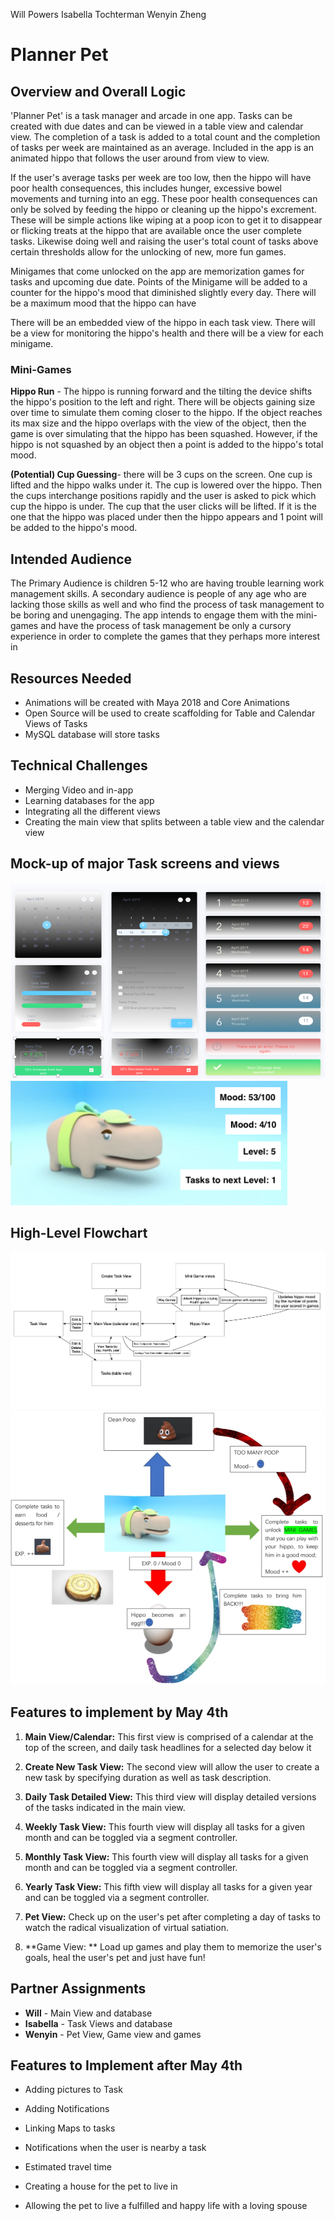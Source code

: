 Will Powers
Isabella Tochterman
Wenyin Zheng

# Planner Pet

## Overview and Overall Logic

'Planner Pet' is a task manager and arcade in one app. Tasks can be created with due dates and can be viewed in a table view and calendar view. The completion of a task is added to a total count and the completion of tasks per week are maintained as an average. Included in the app is an animated hippo that follows the user around from view to view. 

If the user's average tasks per week are too low, then the hippo will have poor health consequences, this includes hunger, excessive bowel movements and turning into an egg. These poor health consequences can only be solved by feeding the hippo or cleaning up the hippo's excrement. These will be simple actions like wiping at a poop icon to get it to disappear or flicking treats at the hippo that are available once the user complete tasks. Likewise doing well and raising the user's total count of tasks above certain thresholds allow for the unlocking of new, more fun games. 

Minigames that come unlocked on the app are memorization games for tasks and upcoming due date. Points of the Minigame will be added to a counter for the hippo's mood that diminished slightly every day. There will be a maximum mood that the hippo can have

There will be an embedded view of the hippo in each task view. There will be a view for monitoring the hippo's health and there will be a view for each minigame.

### Mini-Games

**Hippo Run** - The hippo is running forward and the tilting the device shifts the hippo's position to the left and right. There will be objects gaining size over time to simulate them coming closer to the hippo. If the object reaches its max size and the hippo overlaps with the view of the object, then the game is over simulating that the hippo has been squashed. However, if the hippo is not squashed by an object then a point is added to the hippo's total mood.

**(Potential) Cup Guessing**- there will be 3 cups on the screen. One cup is lifted and the hippo walks under it. The cup is lowered over the hippo. Then the cups interchange positions rapidly and the user is asked to pick which cup the hippo is under. The cup that the user clicks will be lifted. If it is the one that the hippo was placed under then the hippo appears and 1 point will be added to the hippo's mood.

## Intended Audience

The Primary Audience is children 5-12 who are having trouble learning work management skills. A secondary audience is people of any age who are lacking those skills as well and who find the process of task management to be boring and unengaging. The app intends to engage them with the mini-games and have the process of task management be only a cursory experience in order to complete the games that they perhaps more interest in
	
## Resources Needed
* Animations will be created with Maya 2018 and Core Animations
*	Open Source will be used to create scaffolding for Table and Calendar Views of Tasks
*	MySQL database will store tasks

## Technical Challenges
*	Merging Video and in-app 
*	Learning databases for the app 
*	Integrating all the different views
*	Creating the main view that splits between a table view and the calendar view

## Mock-up of major Task screens and views

![](documentation/mockup1.png)
![](documentation/mockup2.png)
 
## High-Level Flowchart

![](documentation/flowchart1.png)
![](documentation/flowchart2.png)
 
## Features to implement by May 4th

1. **Main View/Calendar:** 
This first view is comprised of a calendar at the top of the screen, and daily task headlines for a selected day below it  

2.   **Create New Task View:**
The second view will allow the user to create a new task by specifying duration as well as task description. 

3.   **Daily Task Detailed View:**
This third view will display detailed versions of the tasks indicated in the main view. 

4.   **Weekly Task View:**
This fourth view will display all tasks for a given month and can be toggled via a segment controller.

5.  **Monthly Task View:**
This fourth view will display all tasks for a given month and can be toggled via a segment controller.

5.   **Yearly Task View:**
This fifth view will display all tasks for a given year and can be toggled via a segment controller.

6.   **Pet View:**
Check up on the user's pet after completing a day of tasks to watch the radical visualization of virtual satiation. 

7.   **Game View: **
Load up games and play them to memorize the user's goals, heal the user's pet and just have fun! 


## Partner Assignments

* **Will** - Main View and database
* **Isabella** - Task Views and database
* **Wenyin** - Pet View, Game view and games

## Features to Implement after May 4th

*	Adding pictures to Task

*	Adding Notifications
*	Linking Maps to tasks
 *	Notifications when the user is nearby a task
 *	Estimated travel time

*	Creating a house for the pet to live in

*	Allowing the pet to live a fulfilled and happy life with a loving spouse
